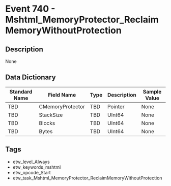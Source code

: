 # Event 740 - Mshtml_MemoryProtector_ReclaimMemoryWithoutProtection

## Description
None

## Data Dictionary
|Standard Name|Field Name|Type|Description|Sample Value|
|---|---|---|---|---|
|TBD|CMemoryProtector|TBD|Pointer|None|None|
|TBD|StackSize|TBD|UInt64|None|None|
|TBD|Blocks|TBD|UInt64|None|None|
|TBD|Bytes|TBD|UInt64|None|None|

## Tags
* etw_level_Always
* etw_keywords_mshtml
* etw_opcode_Start
* etw_task_Mshtml_MemoryProtector_ReclaimMemoryWithoutProtection